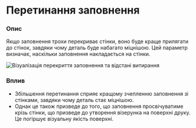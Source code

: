 Перетинання заповнення
====

### **Опис**

Якщо заповнення трохи перекриває стінки, воно буде краще прилягати до стінок, завдяки чому деталь буде набагато міцнішою. Цей параметр визначає, наскільки заповнення накладається на стінки.

![Візуалізація перекриття заповнення та відстані витирання](../images/infill_overlap.svg)

### **Вплив**

* Збільшення перетинання сприяє кращому зчепленню заповнення зі стінками, завдяки чому деталь стає міцнішою.
* Однак це також призведе до того, що заповнення просвічуватиме крізь стінки, що призведе до утворення візерунка на поверхні друку. Це погіршує візуальну якість поверхні.
